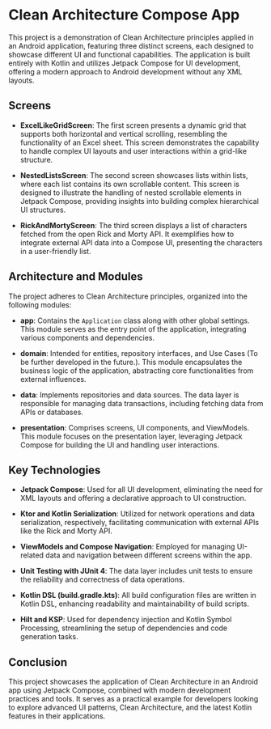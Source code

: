 # Clean Architecture Compose App

This project is a demonstration of Clean Architecture principles applied in an Android application, featuring three distinct screens, each
designed to showcase different UI and functional capabilities. The application is built entirely with Kotlin and utilizes Jetpack Compose
for UI development, offering a modern approach to Android development without any XML layouts.

## Screens

- **ExcelLikeGridScreen**: The first screen presents a dynamic grid that supports both horizontal and vertical scrolling, resembling the
  functionality of an Excel sheet. This screen demonstrates the capability to handle complex UI layouts and user interactions within a
  grid-like structure.

- **NestedListsScreen**: The second screen showcases lists within lists, where each list contains its own scrollable content. This screen is
  designed to illustrate the handling of nested scrollable elements in Jetpack Compose, providing insights into building complex
  hierarchical UI structures.

- **RickAndMortyScreen**: The third screen displays a list of characters fetched from the open Rick and Morty API. It exemplifies how to
  integrate external API data into a Compose UI, presenting the characters in a user-friendly list.

## Architecture and Modules

The project adheres to Clean Architecture principles, organized into the following modules:

- **app**: Contains the `Application` class along with other global settings. This module serves as the entry point of the application,
  integrating various components and dependencies.

- **domain**: Intended for entities, repository interfaces, and Use Cases (To be further developed in the future.). This module encapsulates
  the business logic of the application, abstracting core functionalities from external influences.

- **data**: Implements repositories and data sources. The data layer is responsible for managing data transactions, including fetching data
  from APIs or databases.

- **presentation**: Comprises screens, UI components, and ViewModels. This module focuses on the presentation layer, leveraging Jetpack
  Compose for building the UI and handling user interactions.

## Key Technologies

- **Jetpack Compose**: Used for all UI development, eliminating the need for XML layouts
  and offering a declarative approach to UI construction.

- **Ktor and Kotlin Serialization**: Utilized for network operations and data serialization, respectively,
  facilitating communication with external APIs like the Rick and Morty API.

- **ViewModels and Compose Navigation**: Employed for managing UI-related data and navigation between different screens within the app.

- **Unit Testing with JUnit 4**: The data layer includes unit tests to ensure the reliability and correctness of data operations.

- **Kotlin DSL (build.gradle.kts)**: All build configuration files are written in Kotlin DSL, enhancing readability and maintainability of
  build scripts.

- **Hilt and KSP**: Used for dependency injection and Kotlin Symbol Processing,
  streamlining the setup of dependencies and code generation tasks.

## Conclusion

This project showcases the application of Clean Architecture in an Android app using Jetpack Compose, combined with modern development
practices and tools. It serves as a practical example for developers looking to explore advanced UI patterns, Clean Architecture, and the
latest Kotlin features in their applications.

